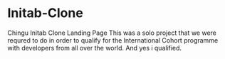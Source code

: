 # Initab-Clone
Chingu Initab Clone Landing Page
This was a solo project that we were requred to do in order to qualify for the International Cohort programme with developers from all over the world.
And yes i qualified.
